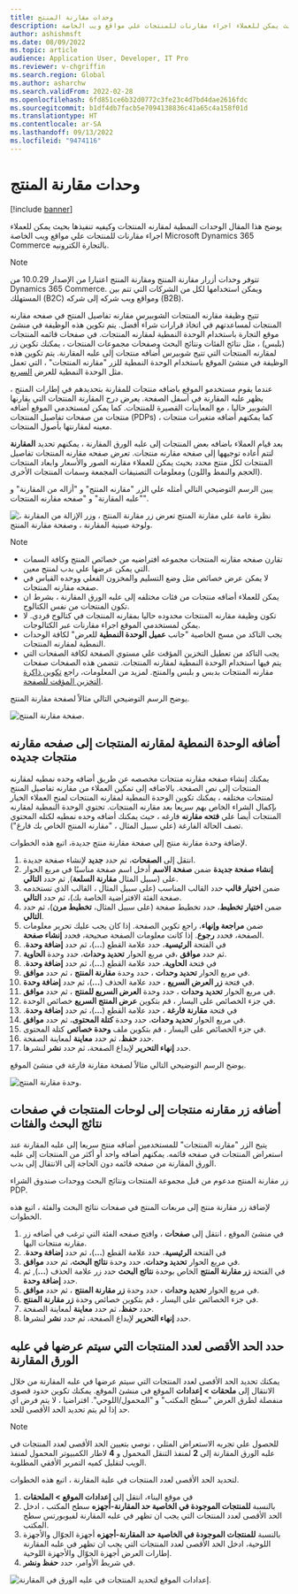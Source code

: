```yaml
---
title: وحدات مقارنة المنتج
description: يوضح هذا المقال الوحدات النمطية لمقارنه المنتجات وكيفيه تنفيذها بحيث يمكن للعملاء اجراء مقارنات للمنتجات علي مواقع ويب الخاصة Microsoft Dynamics 365 Commerce بالتجارة الكترونيه.
author: ashishmsft
ms.date: 08/09/2022
ms.topic: article
audience: Application User, Developer, IT Pro
ms.reviewer: v-chgriffin
ms.search.region: Global
ms.author: asharchw
ms.search.validFrom: 2022-02-28
ms.openlocfilehash: 6fd851ce6b32d0772c3fe23c4d7bd4dae2616fdc
ms.sourcegitcommit: b1df4db7facb5e7094138836c41a65c4a158f01d
ms.translationtype: HT
ms.contentlocale: ar-SA
ms.lasthandoff: 09/13/2022
ms.locfileid: "9474116"
---
```

# <a name="product-comparison-modules"></a>وحدات مقارنة المنتج

[!include [banner](../includes/banner.md)]

يوضح هذا المقال الوحدات النمطية لمقارنه المنتجات وكيفيه تنفيذها بحيث يمكن للعملاء اجراء مقارنات للمنتجات علي مواقع ويب الخاصة Microsoft Dynamics 365 Commerce بالتجارة الكترونيه.

> [!NOTE]
> تتوفر وحدات أزرار مقارنة المنتج ومقارنة المنتج اعتبارا من الإصدار 10.0.29 من Dynamics 365 Commerce. ويمكن استخدامها لكل من الشركات التي تتم بين المستهلك (B2C) ومواقع ويب شركه إلى شركه (B2B).

تتيح وظيفة مقارنه المنتجات الشوبيرس مقارنه تفاصيل المنتج في صفحه مقارنه المنتجات لمساعدتهم في اتخاذ قرارات شراء أفضل. يتم تكوين هذه الوظيفة في منشئ موقع التجارة باستخدام الوحدة النمطية لمقارنه المنتجات. في صفحات قائمه المنتجات (بلبس) ، مثل نتائج الفئات ونتائج البحث وصفحات مجموعات المنتجات ، يمكنك تكوين زر لمقارنه المنتجات التي تتيح شوبيرس أضافه منتجات إلى علبه المقارنة. يتم تكوين هذه الوظيفة في منشئ الموقع باستخدام الوحدة النمطية للزر "مقارنه المنتجات" ، التي تعمل مثل الوحدة النمطية للعرض [السريع](quick-view-module.md).

عندما يقوم مستخدمو الموقع باضافه منتجات للمقارنة بتحديدهم في إطارات المنتج ، يظهر علبه المقارنة في أسفل الصفحة. يعرض درج المقارنة المنتجات التي يقارنها الشوبير حاليا ، مع المعاينات القصيرة للمنتجات. كما يمكن لمستخدمي الموقع أضافه منتجات من صفحات تفاصيل المنتجات (PDPs) ، كما يمكنهم أضافه متغيرات منتجات معينه لمقارنتها بأصول المنتجات.

بعد قيام العملاء باضافه بعض المنتجات إلى علبه الورق المقارنة ، يمكنهم تحديد **المقارنة** لتتم أعاده توجيهها إلى صفحه مقارنه منتجات. تعرض صفحه مقارنه المنتجات تفاصيل المنتجات لكل منتج محدد بحيث يمكن للعملاء مقارنه الصور والأسعار وابعاد المنتجات (الحجم والنمط واللون) ومعلومات التصنيفات المجمعة وسمات المنتجات الأخرى.

يبين الرسم التوضيحي التالي أمثله علي الزر "مقارنه المنتج" و "أزاله من المقارنة" و "علبه المقارنة" و "صفحه مقارنه المنتجات".

![نظرة عامة على مقارنة المنتج تعرض زر مقارنة المنتج ، وزر الإزالة من المقارنة ، ولوحة صينية المقارنة ، وصفحة مقارنة المنتج.](./media/Product-Comparison-Overview.png)

> [!NOTE]
> - تقارن صفحه مقارنه المنتجات مجموعه افتراضيه من خصائص المنتج وكافة السمات التي يمكن عرضها علي بدب لمنتج معين.
> - لا يمكن عرض خصائص مثل وضع التسليم والمخزون الفعلي ووحده القياس في صفحه مقارنه المنتجات.
> - يمكن للعملاء أضافه منتجات من فئات مختلفه إلى علبه الورق المقارنة ، بشرط ان تكون المنتجات من نفس الكتالوج.
> - تكون وظيفة مقارنه المنتجات محدوده حاليا بمقارنه المنتجات في كتالوج فردي. لا يمكن لمستخدمي الموقع اجراء مقارنات عبر الكتالوجات.
> - يجب التاكد من مسح الخاصية "جانب **عميل الوحدة النمطية** للعرض" لكافة الوحدات النمطية لمقارنه المنتجات.
> - يجب التاكد من تعطيل التخزين المؤقت علي مستوي الصفحة لكافة الصفحات التي يتم فيها استخدام الوحدة النمطية لمقارنه المنتجات. تتضمن هذه الصفحات صفحات مقارنه المنتجات بدبس و بلبس والمنتج. لمزيد من المعلومات، راجع [‏‫تكوين ذاكرة التخزين المؤقت للصفحة‬](e-commerce-extensibility/page-caching.md).

يوضح الرسم التوضيحي التالي مثالاً لصفحة مقارنة المنتج.

![صفحة مقارنة المنتج.](./media/Product-Comparison-Page.png)

## <a name="add-the-product-comparison-module-to-a-new-product-comparison-page"></a>أضافه الوحدة النمطية لمقارنه المنتجات إلى صفحه مقارنه منتجات جديده

يمكنك إنشاء صفحه مقارنه منتجات مخصصه عن طريق أضافه وحده نمطيه لمقارنه المنتجات إلى نص الصفحة. بالاضافه إلى تمكين العملاء من مقارنه تفاصيل المنتج لمنتجات مختلفه ، يمكنك تكوين الوحدة النمطية لمقارنه المنتجات لمنح العملاء الخيار بإكمال الشراء الخاص بهم سريعا بعد مقارنه المنتجات. تحتوي الوحدة النمطية لمقارنه المنتجات أيضا علي **فتحه مقارنه** فارغه ، حيث يمكنك أضافه وحده نمطيه لكتله المحتوي تصف الحالة الفارغة (علي سبيل المثال ، "مقارنه المنتج الخاص بك فارغ").

لإضافة وحدة مقارنة منتج إلى صفحة مقارنة منتج جديدة، اتبع هذه الخطوات.

1. انتقل إلى **الصفحات**، ثم حدد **جديد** لإنشاء صفحة جديدة.
1. في مربع الحوار **‎إنشاء صفحة جديدة** ضمن **صفحة الاسم** أدخل اسم صفحة مناسبًا على (سبيل المثال **مقارنة السلعة**), ثم حدد **التالي**.
1. ضمن **اختيار قالب** حدد القالب المناسب (على سبيل المثال ، القالب الذي تستخدمه صفحة الفئة الافتراضية الخاصة بك)، ثم حدد **التالي**.
1. ضمن **اختيار تخطيط**، حدد تخطيط صفحة (على سبيل المثال، **تخطيط مرن**)، ثم حدد **التالي**.
1. ضمن **مراجعة وإنهاء**، راجع تكوين الصفحة. إذا كان يجب عليك تحرير معلومات الصفحة، فحدد **رجوع**. إذا كانت معلومات الصفحة صحيحة، فحدد **إنشاء صفحة**.
1. في الفتحة **الرئيسية‬‬‏‫**، حدد علامة القطع (**...**)، ثم حدد **إضافة وحدة**.
1. في مربع الحوار **تحديد وحدات**، حدد وحدة **الحاوية‬‏‎**، ثم حدد **موافق**.
1. في فتحة **الحاوية‬‬‏‫**، حدد علامة القطع (**...**)، ثم حدد **إضافة وحدة**.
1. في مربع الحوار **تحديد وحدات** ، حدد وحدة **مقارنة المنتج** ، ثم حدد **موافق**.
1. في فتحة **زر العرض السريع** ، حدد علامة الحذف (**...**)، ثم حدد **إضافة وحدة**.
1. في مربع الحوار **تحديد وحدات** ، حدد وحدة **العرض السريع للمنتج** ، ثم حدد **موافق**.
1. في جزء الخصائص على اليسار ، قم بتكوين **عرض المنتج السريع** خصائص الوحدة.
1. في فتحة **مقارنة فارغة** ، حدد علامة القطع (**...**)، ثم حدد **إضافة وحدة‬‏‫**.
1. في مربع الحوار **تحديد وحدات**، حدد وحدة **كتلة المحتوى‬**، ثم حدد **موافق**.
1. في جزء الخصائص على اليسار ، قم بتكوين ملف **وحدة خصائص** كتلة المحتوى. 
1. حدد **حفظ**، ثم حدد **معاينة** لمعاينة الصفحة.
1. حدد **إنهاء التحرير** لإيداع الصفحة، ثم حدد **نشر** لنشرها.

يوضح الرسم التوضيحي التالي مثالاً لصفحة مقارنة فارغة في منشئ الموقع.

![وحدة مقارنة المنتج.](./media/Product-comparison-module.png)

## <a name="add-a-product-comparison-button-to-product-tiles-on-search-and-category-results-pages"></a>أضافه زر مقارنه منتجات إلى لوحات المنتجات في صفحات نتائج البحث والفئات

يتيح الزر "مقارنه المنتجات" للمستخدمين أضافه منتج سريعا إلى علبه المقارنة عند استعراض المنتجات في صفحه قائمه. يمكنهم أضافه واحد أو أكثر من المنتجات إلى علبه الورق المقارنة من صفحه قائمه دون الحاجة إلى الانتقال إلى بدب.

زر مقارنة المنتج مدعوم من قبل مجموعة المنتجات ونتائج البحث ووحدات صندوق الشراء PDP.

لإضافة زر مقارنة منتج إلى مربعات المنتج في صفحات نتائج البحث والفئة ، اتبع هذه الخطوات.

1. في منشئ الموقع ، انتقل إلى **صفحات** ، وافتح صفحه الفئة التي ترغب في أضافه زر مقارنه منتجات اليها.
1. في الفتحة **الرئيسية‬‬‏‫**، حدد علامة القطع (**...**)، ثم حدد **إضافة وحدة**.
1. في مربع الحوار **تحديد وحدات**، حدد وحدة **نتائج البحث**، ثم حدد **موافق**.
1. في الفتحة **زر مقارنة المنتج** الخاص بوحدة **نتائج البحث** حدد زر علامة الحذف (**...**), ثم حدد **إضافة وحدة**.
1. في مربع الحوار **تحديد وحدات** ، حدد وحدة **زر مقارنة المنتج** ، ثم حدد **موافق**.
1. في جزء الخصائص على اليسار ، قم بتكوين خصائص وحدة **زر مقارنة المنتج**.
1. حدد **حفظ**، ثم حدد **معاينة** لمعاينة الصفحة.
1. حدد **إنهاء التحرير** لإيداع الصفحة، ثم حدد **نشر** لنشرها.

## <a name="specify-the-maximum-number-of-products-to-show-in-the-comparison-tray"></a>حدد الحد الأقصى لعدد المنتجات التي سيتم عرضها في علبه الورق المقارنة

يمكنك تحديد الحد الأقصى لعدد المنتجات التي سيتم عرضها في علبه المقارنة من خلال الانتقال إلى **ملحقات \> إعدادات** الموقع في منشئ الموقع. يمكنك تكوين حدود قصوى منفصلة لطرق العرض "سطح المكتب" و "المحمول/اللوحي". افتراضيا ، لا يتم فرض اي حد إذا لم يتم تحديد الحد الأقصى للحد.

> [!NOTE]
> للحصول علي تجربه الاستعراض المثلي ، نوصي بتعيين الحد الأقصى لعدد المنتجات في علبه الورق المقارنة إلى **2** لمنفذ التنقل المحمول و **4** لاطار الكمبيوتر المحمول لمنفذ الويب لتقليل كميه التمرير الأفقي المطلوبة.

لتحديد الحد الأقصى لعدد المنتجات في علبة المقارنة ، اتبع هذه الخطوات.

1. في موقع البناء، انتقل إلى **إعدادات الموقع \> الملحقات**
1. بالنسبة **للمنتجات الموجودة في الخاصية حد المقارنة-أجهزه** سطح المكتب ، ادخل الحد الأقصى لعدد المنتجات التي يجب ان تظهر في علبه المقارنة لفيوبورتس سطح المكتب.
1. بالنسبة **للمنتجات الموجودة في الخاصية حد المقارنة-أجهزه** أجهزة الجوّال والأجهزة اللوحية، ادخل الحد الأقصى لعدد المنتجات التي يجب ان تظهر في علبه المقارنة إطارات العرض أجهزة الجوّال والأجهزة اللوحية.
1. في شريط الأوامر، حدد **حفظ ونشر**.

![إعدادات الموقع لتحديد المنتجات في علبه الورق في المقارنة.](./media/Site-settings-to-limit-products-in-comparison-tray.png)
